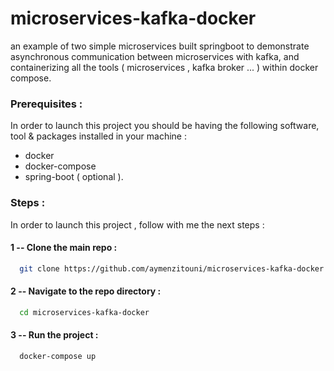 # microservices-kafka-docker
an example of two simple microservices built springboot to demonstrate asynchronous communication 
between microservices with kafka, and containerizing all the tools ( microservices , kafka broker ... ) within docker compose.

### Prerequisites :
In order to launch this project you should be having the following software, tool & packages installed in your machine :
* docker
* docker-compose
* spring-boot ( optional ).

### Steps :
In order to launch this project , follow with me the next steps :

#### 1 -- Clone the main repo :
```sh
  git clone https://github.com/aymenzitouni/microservices-kafka-docker
  ```
  
#### 2 -- Navigate to the repo directory :
```sh
  cd microservices-kafka-docker
  ```
  
#### 3 -- Run the project :
```sh
  docker-compose up
  ```
